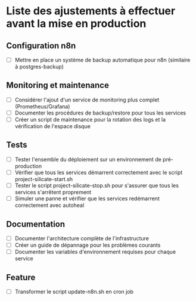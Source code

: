 # Liste des ajustements à effectuer avant la mise en production

## Configuration n8n
- [ ] Mettre en place un système de backup automatique pour n8n (similaire à postgres-backup)

## Monitoring et maintenance
- [ ] Considérer l'ajout d'un service de monitoring plus complet (Prometheus/Grafana)
- [ ] Documenter les procédures de backup/restore pour tous les services
- [ ] Créer un script de maintenance pour la rotation des logs et la vérification de l'espace disque

## Tests
- [ ] Tester l'ensemble du déploiement sur un environnement de pré-production
- [ ] Vérifier que tous les services démarrent correctement avec le script project-silicate-start.sh
- [ ] Tester le script project-silicate-stop.sh pour s'assurer que tous les services s'arrêtent proprement
- [ ] Simuler une panne et vérifier que les services redémarrent correctement avec autoheal

## Documentation
- [ ] Documenter l'architecture complète de l'infrastructure
- [ ] Créer un guide de dépannage pour les problèmes courants
- [ ] Documenter les variables d'environnement requises pour chaque service

## Feature
- [ ] Transformer le script update-n8n.sh en cron job